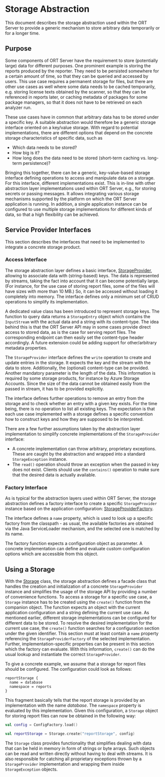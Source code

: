 # Storage Abstraction

This document describes the storage abstraction used within the ORT Server to provide a generic mechanism to store arbitrary data temporarily or for a longer time.

## Purpose

Some components of ORT Server have the requirement to store (potentially large) data for different purposes.
One prominent example is storing the reports produced by the reporter.
They need to be persisted somewhere for a certain amount of time, so that they can be queried and accessed by users.
This use case requires a permanent storage for files, but there are other use cases as well where some data needs to be cached temporarily, e.g. storing license texts obtained by the scanner, so that they can be referenced in reports later, or caching metadata of packages for some package managers, so that it does not have to be retrieved on each analyzer run.

These use cases have in common that arbitrary data has to be stored under a specific key.
A suitable abstraction would therefore be a generic storage interface oriented on a key/value storage.
With regard to potential implementations, there are different options that depend on the concrete storage characteristics of specific data, such as

- Which data needs to be stored?
- How big is it?
- How long does the data need to be stored (short-term caching vs. long-term persistence)?

Bringing this together, there can be a generic, key-value-based storage interface defining operations to access and manipulate data on a storage.
For this interface, different implementations exist.
This is in-line with other abstraction layer implementations used within ORT Server, e.g., for storing secrets or passing messages.
It allows integrating various storage mechanisms supported by the platform on which the ORT Server application is running.
In addition, a single application instance can be configured to use multiple storage implementations for different kinds of data, so that a high flexibility can be achieved.

## Service Provider Interfaces

This section describes the interfaces that need to be implemented to integrate a concrete storage product.

### Access Interface

The storage abstraction layer defines a basic interface, [StorageProvider](spi/src/main/kotlin/StorageProvider.kt), allowing to associate data with (string-based) keys.
The data is represented by streams, taking the fact into account that it can become potentially large.
(For instance, for the use case of storing report files, some of the files will have sizes with more than 10 MB.)
So, it can be accessed without loading it completely into memory.
The interface defines only a minimum set of CRUD operations to simplify its implementation.

A dedicated value class has been introduced to represent storage keys.
The function to query data returns a `StorageEntry` object which contains the `InputStream` with the actual data and a string with its content-type.
The idea behind this is that the ORT Server API may in some cases provide direct access to stored data, as is the case for serving report files.
The corresponding endpoint can then easily set the content-type header accordingly.
A future extension could be adding support for other/arbitrary metadata properties.

The `StorageProvider` interface defines the `write` operation to create and update entries in the storage.
It expects the key and the stream with the data to store.
Additionally, the (optional) content-type can be provided.
Another mandatory parameter is the length of the data.
This information is required by some storage products, for instance by Azure Storage Accounts.
Since the size of the data cannot be obtained easily from the passed in stream, it has to be provided explicitly.

The interface defines further operations to remove an entry from the storage and to check whether an entry with a given key exists.
For the time being, there is no operation to list all existing keys.
The expectation is that each use case implemented with a storage defines a specific convention how to construct keys and how they are supposed to be interpreted.

There are a few further assumptions taken by the abstraction layer implementation to simplify concrete implementations of the `StorageProvider` interface:

- A concrete implementation can throw arbitrary, proprietary exceptions.
  These are caught by the abstraction and wrapped into a standard `StorageException` instance.
- The `read()` operation should throw an exception when the passed in key does not exist.
  Clients should use the `contains()` operation to make sure that the desired data is actually available.

### Factory Interface

As is typical for the abstraction layers used within ORT Server, the storage abstraction defines a factory interface to create a specific `StorageProvider` instance based on the application configuration:
[StorageProviderFactory](spi/src/main/kotlin/StorageProviderFactory.kt).

The interface defines a `name` property, which is used to look up a specific factory from the classpath - as usual, the available factories are obtained via the Java ServiceLoader mechanism, and the selected one is matched by its name.

The factory function expects a configuration object as parameter.
A concrete implementation can define and evaluate custom configuration options which are accessible from this object.

## Using a Storage

With the [Storage](spi/src/main/kotlin/Storage.kt) class, the storage abstraction defines a facade class that handles the creation and initialization of a concrete `StorageProvider` instance and simplifies the usage of the storage API by providing a number of convenience functions.
To access a storage for a specific use case, a `Storage` instance has to be created using the `create()` function from the companion object.
The function expects an object with the current application configuration and a string defining the current use case.
As mentioned earlier, different storage implementations can be configured for different data to be stored.
To resolve the desired implementation for the current use case, the `create()` function searches for a configuration section under the given identifier.
This section must at least contain a `name` property referencing the `StorageProviderFactory` of the selected implementation.
Further, implementation-specific properties can be present in this section which the factory can evaluate.
With this information, `create()` can do the usual lookup and instantiate the correct `StorageProvider`.

To give a concrete example, we assume that a storage for report files should be configured.
The configuration could look as follows:

```
reportStorage {
  name = database
  namespace = reports
}
```

This fragment basically tells that the report storage is provided by an implementation with the name *database*.
The `namespace` property is evaluated by this implementation.
Given this configuration, a `Storage` object for storing report files can now be obtained in the following way:

``` kotlin
val config = ConfigFactory.load()

val reportStorage = Storage.create("reportStorage", config)
```

The `Storage` class provides functionality that simplifies dealing with data that can be held in memory in form of strings or byte arrays.
Such objects can be read and written directly without having to deal with streams.
It is also responsible for catching all proprietary exceptions thrown by a `StorageProvider` implementation and wrapping them inside `StorageException` objects.
